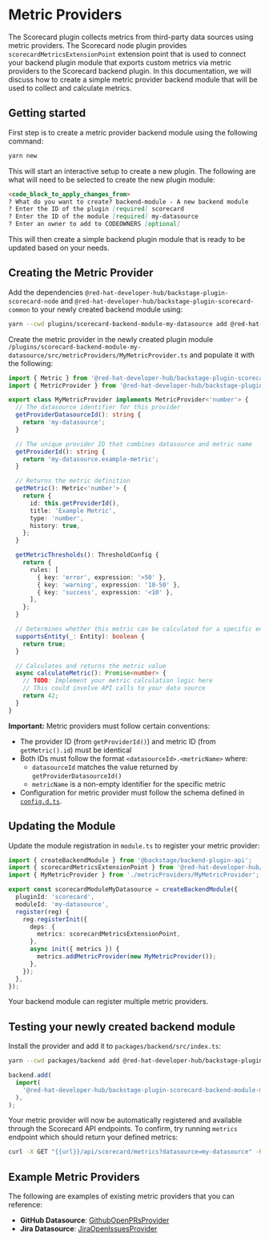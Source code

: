 # Metric Providers

The Scorecard plugin collects metrics from third-party data sources using metric providers. The Scorecard node plugin provides `scorecardMetricsExtensionPoint` extension point that is used to connect your backend plugin module that exports custom metrics via metric providers to the Scorecard backend plugin. In this documentation, we will discuss how to create a simple metric provider backend module that will be used to collect and calculate metrics.

## Getting started

First step is to create a metric provider backend module using the following command:

```bash
yarn new
```

This will start an interactive setup to create a new plugin. The following are what will need to be selected to create the new plugin module:

```markdown:workspaces/scorecard/plugins/scorecard-backend/docs/providers.md
<code_block_to_apply_changes_from>
? What do you want to create? backend-module - A new backend module
? Enter the ID of the plugin [required] scorecard
? Enter the ID of the module [required] my-datasource
? Enter an owner to add to CODEOWNERS [optional]
```

This will then create a simple backend plugin module that is ready to be updated based on your needs.

## Creating the Metric Provider

Add the dependencies `@red-hat-developer-hub/backstage-plugin-scorecard-node` and `@red-hat-developer-hub/backstage-plugin-scorecard-common` to your newly created backend module using:

```bash
yarn --cwd plugins/scorecard-backend-module-my-datasource add @red-hat-developer-hub/backstage-plugin-scorecard-node @red-hat-developer-hub/backstage-plugin-scorecard-common
```

Create the metric provider in the newly created plugin module `/plugins/scorecard-backend-module-my-datasource/src/metricProviders/MyMetricProvider.ts` and populate it with the following:

```typescript
import { Metric } from '@red-hat-developer-hub/backstage-plugin-scorecard-common';
import { MetricProvider } from '@red-hat-developer-hub/backstage-plugin-scorecard-node';

export class MyMetricProvider implements MetricProvider<'number'> {
  // The datasource identifier for this provider
  getProviderDatasourceId(): string {
    return 'my-datasource';
  }

  // The unique provider ID that combines datasource and metric name
  getProviderId(): string {
    return 'my-datasource.example-metric';
  }

  // Returns the metric definition
  getMetric(): Metric<'number'> {
    return {
      id: this.getProviderId(),
      title: 'Example Metric',
      type: 'number',
      history: true,
    };
  }

  getMetricThresholds(): ThresholdConfig {
    return {
      rules: [
        { key: 'error', expression: '>50' },
        { key: 'warning', expression: '10-50' },
        { key: 'success', expression: '<10' },
      ],
    };
  }

  // Determines whether this metric can be calculated for a specific entity (e.g., based on annotations)
  supportsEntity(_: Entity): boolean {
    return true;
  }

  // Calculates and returns the metric value
  async calculateMetric(): Promise<number> {
    // TODO: Implement your metric calculation logic here
    // This could involve API calls to your data source
    return 42;
  }
}
```

**Important:** Metric providers must follow certain conventions:

- The provider ID (from `getProviderId()`) and metric ID (from `getMetric().id`) must be identical
- Both IDs must follow the format `<datasourceId>.<metricName>` where:
  - `datasourceId` matches the value returned by `getProviderDatasourceId()`
  - `metricName` is a non-empty identifier for the specific metric
- Configuration for metric provider must follow the schema defined in [`config.d.ts`](../config.d.ts).

## Updating the Module

Update the module registration in `module.ts` to register your metric provider:

```typescript
import { createBackendModule } from '@backstage/backend-plugin-api';
import { scorecardMetricsExtensionPoint } from '@red-hat-developer-hub/backstage-plugin-scorecard-node';
import { MyMetricProvider } from './metricProviders/MyMetricProvider';

export const scorecardModuleMyDatasource = createBackendModule({
  pluginId: 'scorecard',
  moduleId: 'my-datasource',
  register(reg) {
    reg.registerInit({
      deps: {
        metrics: scorecardMetricsExtensionPoint,
      },
      async init({ metrics }) {
        metrics.addMetricProvider(new MyMetricProvider());
      },
    });
  },
});
```

Your backend module can register multiple metric providers.

## Testing your newly created backend module

Install the provider and add it to `packages/backend/src/index.ts`:

```bash
yarn --cwd packages/backend add @red-hat-developer-hub/backstage-plugin-scorecard-backend-module-my-datasource
```

```typescript
backend.add(
  import(
    '@red-hat-developer-hub/backstage-plugin-scorecard-backend-module-my-datasource'
  ),
);
```

Your metric provider will now be automatically registered and available through the Scorecard API endpoints. To confirm, try running `metrics` endpoint which should return your defined metrics:

```bash
curl -X GET "{{url}}/api/scorecard/metrics?datasource=my-datasource" -H "Content-Type: application/json" -H "Authorization: Bearer $token"
```

## Example Metric Providers

The following are examples of existing metric providers that you can reference:

- **GitHub Datasource**: [GithubOpenPRsProvider](../../scorecard-backend-module-github/src/metricProviders/GithubOpenPRsProvider.ts)
- **Jira Datasource**: [JiraOpenIssuesProvider](../../scorecard-backend-module-jira/src/metricProviders/JiraOpenIssuesProvider.ts)
